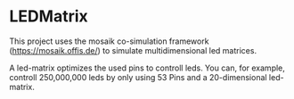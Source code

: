# LEDMatrix

This project uses the mosaik co-simulation framework (https://mosaik.offis.de/) to simulate multidimensional led matrices.

A led-matrix optimizes the used pins to controll leds. You can, for example, controll 250,000,000 leds by only using 53 Pins and a 20-dimensional led-matrix.

